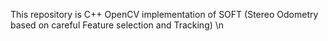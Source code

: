 
This repository is C++ OpenCV implementation of SOFT (Stereo Odometry based on careful Feature selection and Tracking) \n